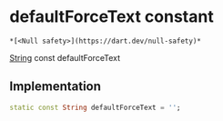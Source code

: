 


# defaultForceText constant




    *[<Null safety>](https://dart.dev/null-safety)*


[String](https://api.flutter.dev/flutter/dart-core/String-class.html) const defaultForceText
  







## Implementation

```dart
static const String defaultForceText = '';


```








